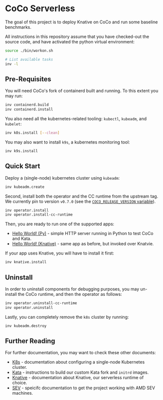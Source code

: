 # CoCo Serverless

The goal of this project is to deploy Knative on CoCo and run some baseline benchmarks.

All instructions in this repository assume that you have checked-out the source code, and have activated the python virtual environment:

```bash
source ./bin/workon.sh

# List available tasks
inv -l
```

## Pre-Requisites

You will need CoCo's fork of containerd built and running. To this extent you
may run:

```bash
inv containerd.build
inv containerd.install
```

You also need all the kubernetes-related tooling: `kubectl`, `kubeadm`, and
`kubelet`:

```bash
inv k8s.install [--clean]
```

You may also want to install `k9s`, a kubernetes monitoring tool:

```bash
inv k9s.install
```

## Quick Start

Deploy a (single-node) kubernetes cluster using `kubeadm`:

```bash
inv kubeadm.create
```

Second, install both the operator and the CC runtime from the upstream tag.
We currently pin to version `v0.7.0` (see the [`COCO_RELEASE_VERSION` variable](https://github.com/csegarragonz/coco-serverless/tree/main/tasks/util/env.py)).

```bash
inv operator.install
inv operator.install-cc-runtime
```

Then, you are ready to run one of the supported apps:
* [Hello World! (Py)](./docs/helloworld_py.md) - simple HTTP server running in Python to test CoCo and Kata.
* [Hello World! (Knative)](./docs/helloworld_knative.md) - same app as before, but invoked over Knatvie.

If your app uses Knative, you will have to install it first:

```bash
inv knative.install
```

## Uninstall

In order to uninstall components for debugging purposes, you may un-install the CoCo runtime, and then the operator as follows:

```bash
inv operator.uninstall-cc-runtime
inv operator.uninstall
```

Lastly, you can completely remove the `k8s` cluster by running:

```bash
inv kubeadm.destroy
```

## Further Reading

For further documentation, you may want to check these other documents:
* [K8s](./docs/k8s.md) - documentation about configuring a single-node Kubernetes cluster.
* [Kata](./docs/kata.md) - instructions to build our custom Kata fork and `initrd` images.
* [Knative](./docs/knative.md) - documentation about Knative, our serverless runtime of choice.
* [SEV](./docs/sev.md) - speicifc documentation to get the project working with AMD SEV machines.
